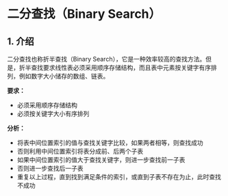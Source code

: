 # 二分查找（Binary Search）

## 1. 介绍

二分查找也称折半查找（Binary Search），它是一种效率较高的查找方法。但是，折半查找要求线性表必须采用顺序存储结构，而且表中元素按关键字有序排列，例如数字大小储存的数组、链表。

**要求：**

* 必须采用顺序存储结构
* 必须按关键字大小有序排列
  
**分析：**

* 将表中间位置索引的值与查找关键字比较，如果两者相等，则查找成功
* 否则利用中间位置索引将表分成前、后两个子表
* 如果中间位置索引的值大于查找关键字，则进一步查找前一子表
* 否则进一步查找后一子表
* 重复以上过程，直到找到满足条件的索引，或直到子表不存在为止，此时查找不成功